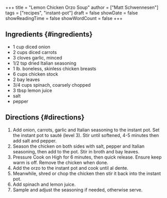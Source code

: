 +++
title = "Lemon Chicken Orzo Soup"
author = ["Matt Schwennesen"]
tags = ["recipes", "instant-pot"]
draft = false
showDate = false
showReadingTime = false
showWordCount = false
+++

## Ingredients {#ingredients}

-   1 cup diced onion
-   2 cups diced carrots
-   3 cloves garlic, minced
-   1/2 tsp dried Italian seasoning
-   1 lb. boneless, skinless chicken breasts
-   6 cups chicken stock
-   2 bay leaves
-   3/4 cups spinach, coarsely chopped
-   3 tbsp lemon juice
-   salt
-   pepper


## Directions {#directions}

1.  Add onion, carrots, garlic and Italian seasoning to the instant pot. Set the
    instant pot to sauté (level 3). Stir until softened, 4-5 minutes then add
    salt and pepper.
2.  Season the chicken on both sides with salt, pepper and Italian seasoning,
    then add to the pot. Stir in broth and bay leaves.
3.  Pressure Cook on High for 6 minutes, then quick release. Ensure keep warm is
    off. Remove the chicken when done.
4.  Add the orzo to the instant pot and cook until al dente.
5.  Meanwhile, shred or chop the chicken then stir it back into the instant pot.
6.  Add spinach and lemon juice.
7.  Sample and adjust the seasoning if needed, otherwise serve.
